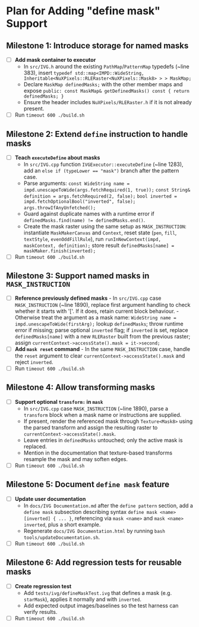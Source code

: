# Plan for Adding "define mask" Support

## Milestone 1: Introduce storage for named masks
- [ ] **Add mask container to executor**
	- In `src/IVG.h` around the existing `PathMap`/`PatternMap` typedefs (~line 383), insert  `typedef std::map<IMPD::WideString, Inheritable<NuXPixels::RLERaster<NuXPixels::Mask8> > > MaskMap;`
	- Declare `MaskMap definedMasks;` with the other member maps and expose `public: const MaskMap& getDefinedMasks() const { return definedMasks; }`
	- Ensure the header includes `NuXPixels/RLERaster.h` if it is not already present.
- [ ] Run `timeout 600 ./build.sh`

## Milestone 2: Extend `define` instruction to handle masks
- [ ] **Teach `executeDefine` about masks**
	- In `src/IVG.cpp` function `IVGExecutor::executeDefine` (~line 1283), add an `else if (typeLower == "mask")` branch after the pattern case.
	- Parse arguments:
		`const WideString name = impd.unescapeToWide(args.fetchRequired(1, true));`
		`const String& definition = args.fetchRequired(2, false);`
		`bool inverted = impd.fetchOptionalBool("inverted", false);`
		`args.throwIfAnyUnfetched();`
	- Guard against duplicate names with a runtime error if `definedMasks.find(name) != definedMasks.end()`.
	- Create the mask raster using the same setup as `MASK_INSTRUCTION`:
		instantiate `MaskMakerCanvas` and `Context`, reset state (`pen`, `fill`, `textStyle`, `evenOddFillRule`),
		run `runInNewContext(impd, maskContext, definition);`
		store result `definedMasks[name] = maskMaker.finish(inverted);`
- [ ] Run `timeout 600 ./build.sh`

## Milestone 3: Support named masks in `MASK_INSTRUCTION`
- [ ] **Reference previously defined masks**
		- In `src/IVG.cpp` case `MASK_INSTRUCTION` (~line 1890), replace first argument handling to check whether it starts with '['. If it does, retain current block behaviour.
		- Otherwise treat the argument as a mask name:
				`WideString name = impd.unescapeToWide(firstArg);`
				lookup `definedMasks`; throw runtime error if missing;
				parse optional `inverted` flag;
					if `inverted` is set, replace `definedMasks[name]` with a new `RLERaster` built from the previous raster;
					assign `currentContext->accessState().mask = it->second;`
- [ ] **Add `mask reset` command**
	   - In the same `MASK_INSTRUCTION` case, handle the `reset` argument to clear `currentContext->accessState().mask` and reject `inverted`.
- [ ] Run `timeout 600 ./build.sh`

## Milestone 4: Allow transforming masks
- [ ] **Support optional `transform:` in `mask`**
	- In `src/IVG.cpp` case `MASK_INSTRUCTION` (~line 1890), parse a `transform` block when a mask name or instructions are supplied.
	- If present, render the referenced mask through `Texture<Mask8>` using the parsed transform and assign the resulting raster to `currentContext->accessState().mask`.
	- Leave entries in `definedMasks` untouched; only the active mask is replaced.
	- Mention in the documentation that texture-based transforms resample the mask and may soften edges.
- [ ] Run `timeout 600 ./build.sh`

## Milestone 5: Document `define mask` feature
- [ ] **Update user documentation**
	- In `docs/IVG Documentation.md` after the `define pattern` section, add a `define mask` subsection describing syntax `define mask <name> [inverted] { ... }`, referencing via `mask <name>` and `mask <name> inverted`, plus a short example.
	- Regenerate `docs/IVG Documentation.html` by running `bash tools/updateDocumentation.sh`.
- [ ] Run `timeout 600 ./build.sh`

## Milestone 6: Add regression tests for reusable masks
- [ ] **Create regression test**
	- Add `tests/ivg/defineMaskTest.ivg` that defines a mask (e.g. `starMask`), applies it normally and with `inverted`.
	- Add expected output images/baselines so the test harness can verify results.
- [ ] Run `timeout 600 ./build.sh`

